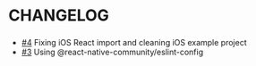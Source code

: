 # CHANGELOG

###

- [#4](https://github.com/react-native-community/react-native-datetimepicker/pull/4) Fixing iOS React import and cleaning iOS example project
- [#3](https://github.com/react-native-community/react-native-datetimepicker/pull/3) Using @react-native-community/eslint-config
